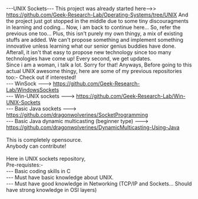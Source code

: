 ---UNIX Sockets--- This project was already started here-->> https://github.com/Geek-Research-Lab/Operating-Systems/tree/UNIX And the project just got stopped in the middle due to some tiny discouragments in learning and coding... Now, i am back to continue here... So, refer the previous one too... Plus, this isn't purely my own thingy, a mix of existing stuffs are added. We can't propose something and implement something innovative unless learning what our senior genius buddies have done. Afterall, it isn't that easy to propose new technology since too many technologies have come up! Every second, we get updates.<br>
Since i am a woman, i talk a lot. Sorry for that! Anyways, Before going to this actual UNIX awesome thingy, here are some of my previous repositories too:- Check out if interested! <br>
--- WinSock ---> https://github.com/Geek-Research-Lab/WindowsSockets <br>
--- Win-UNIX sockets ---> https://github.com/Geek-Research-Lab/Win-UNIX-Sockets <br>
--- Basic Java sockets ---> https://github.com/dragonwolverines/SocketProgramming <br>
--- Basic Java dynamic multicasting (beginner type) ---> https://github.com/dragonwolverines/DynamicMulticasting-Using-Java <br> <br>
This is completely opensource.<br> Anybody can contribute! <br> <br>
Here in UNIX sockets repository, <br>
Pre-requistes:- <br>
--- Basic coding skills in C <br>
--- Must have basic knowledge about UNIX. <br>
--- Must have good knowledge in Networking (TCP/IP and Sockets... Should have strong knowledge in OSI layers) <br>

